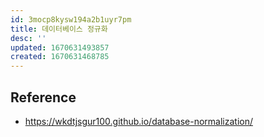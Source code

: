 ```yaml
---
id: 3mocp8kysw194a2b1uyr7pm
title: 데이터베이스 정규화
desc: ''
updated: 1670631493857
created: 1670631468785
---
```



## Reference
- https://wkdtjsgur100.github.io/database-normalization/
